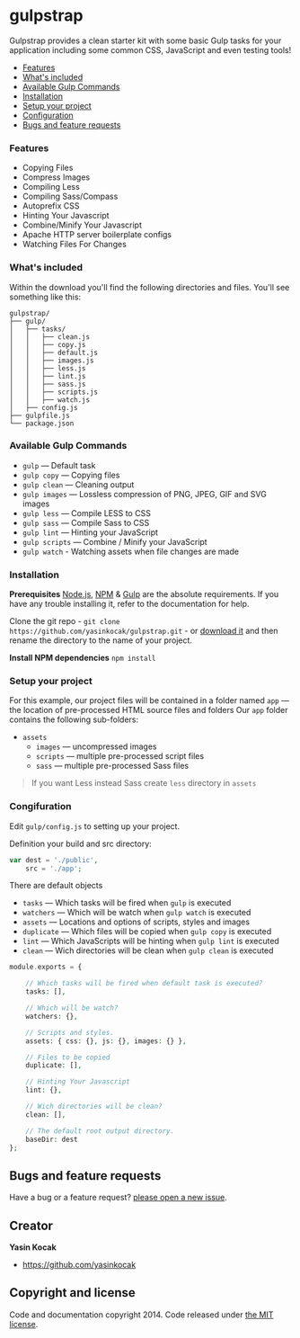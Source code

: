# gulpstrap
Gulpstrap provides a clean starter kit with some basic Gulp tasks for your application including some common CSS, JavaScript and even testing tools!

- [Features](#features)
- [What's included](#whatsincluded)
- [Available Gulp Commands](#gulpcommands)
- [Installation](#installation)
- [Setup your project](#setup)
- [Configuration](@configuration)
- [Bugs and feature requests](#bugsandfeatures)

<a name="features"></a>
### Features
* Copying Files
* Compress Images
* Compiling Less
* Compiling Sass/Compass
* Autoprefix CSS
* Hinting Your Javascript
* Combine/Minify Your Javascript
* Apache HTTP server boilerplate configs
* Watching Files For Changes

<a name="whatsincluded"></a>
### What's included

Within the download you'll find the following directories and files. You'll see something like this:

```
gulpstrap/
├── gulp/
│   ├── tasks/
│   │   ├── clean.js
│   │   ├── copy.js
│   │   ├── default.js
│   │   ├── images.js
│   │   ├── less.js
│   │   ├── lint.js
│   │   ├── sass.js
│   │   ├── scripts.js
│   │   ├── watch.js
│   ├── config.js
├── gulpfile.js
└── package.json
```
<a name="gulpcommands"></a>
### Available Gulp Commands
* `gulp` — Default task
* `gulp copy` — Copying files
* `gulp clean` — Cleaning output
* `gulp images` — Lossless compression of PNG, JPEG, GIF and SVG images
* `gulp less` — Compile LESS to CSS
* `gulp sass` — Compile Sass to CSS
* `gulp lint` — Hinting your JavaScript
* `gulp scripts` — Combine / Minify your JavaScript
* `gulp watch` - Watching assets when file changes are made

<a name="installation"></a>
### Installation
**Prerequisites**
[Node.js](http://nodejs.org/download/), [NPM](https://www.npmjs.org/) & [Gulp](http://gulpjs.com/) are the absolute requirements. If you have any trouble installing it, refer to the documentation for help.

Clone the git repo - `git clone https://github.com/yasinkocak/gulpstrap.git` - or [download it](https://github.com/yasinkocak/gulpstrap/archive/master.zip) and then rename the directory to the name of your project.

**Install NPM dependencies**
``
npm install
``
<a name="setup"></a>
### Setup your project
For this example, our project files will be contained in a folder named 
`app` — the location of pre-processed HTML source files and folders
Our `app` folder contains the following sub-folders:

* `assets`
  * `images` — uncompressed images
  * `scripts` — multiple pre-processed script files
  * `sass` — multiple pre-processed Sass files

> If you want Less instead Sass
> create `less` directory in `assets`

<a name="configuration"></a>
### Congifuration
Edit `gulp/config.js` to setting up your project.

Definition your build and src directory:
```php
var dest = './public',
	src = './app';
```

There are default objects

* `tasks` — Which tasks will be fired when `gulp` is executed
* `watchers` — Which will be watch when `gulp watch` is executed
* `assets` — Locations and options of scripts, styles and images
* `duplicate` — Which files will be copied when `gulp copy` is executed
* `lint` — Which JavaScripts will be hinting when `gulp lint` is executed
* `clean` — Wich directories will be clean when `gulp clean` is executed
```php
module.exports = {

	// Which tasks will be fired when default task is executed?
	tasks: [],

	// Which will be watch?
	watchers: {},

	// Scripts and styles.
	assets: { css: {}, js: {}, images: {} },

	// Files to be copied
	duplicate: [],

	// Hinting Your Javascript
	lint: {},

	// Wich directories will be clean?
	clean: [],

	// The default root output directory.
	baseDir: dest
};
```

<a name="bugsandfeatures"></a>
## Bugs and feature requests

Have a bug or a feature request? [please open a new issue](https://github.com/yasinkocak/gulpstrap/issues).

## Creator

**Yasin Kocak**

- <https://github.com/yasinkocak>


## Copyright and license

Code and documentation copyright 2014. Code released under [the MIT license](LICENSE).
